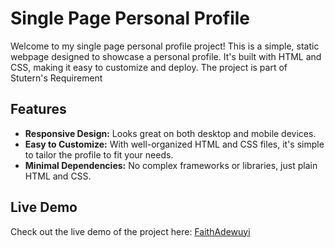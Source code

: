 # Single Page Personal Profile

Welcome to my single page personal profile project! This is a simple, static webpage designed to showcase a personal profile. It's built with HTML and CSS, making it easy to customize and deploy.
The project is part of Stutern's Requirement 

## Features

- **Responsive Design:** Looks great on both desktop and mobile devices.
- **Easy to Customize:** With well-organized HTML and CSS files, it's simple to tailor the profile to fit your needs.
- **Minimal Dependencies:** No complex frameworks or libraries, just plain HTML and CSS.

## Live Demo

Check out the live demo of the project here: [FaithAdewuyi](http://your-live-demo-url.com)